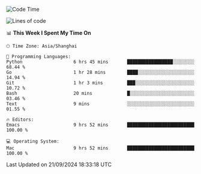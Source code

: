 <!--START_SECTION:waka-->
![Code Time](http://img.shields.io/badge/Code%20Time-2%2C193%20hrs%2046%20mins-blue)

![Lines of code](https://img.shields.io/badge/From%20Hello%20World%20I%27ve%20Written-308.1%20thousand%20lines%20of%20code-blue)

📊 **This Week I Spent My Time On** 

```text
🕑︎ Time Zone: Asia/Shanghai

💬 Programming Languages: 
Python                   6 hrs 45 mins       █████████████████░░░░░░░░   68.44 % 
Go                       1 hr 28 mins        ████░░░░░░░░░░░░░░░░░░░░░   14.94 % 
Git                      1 hr 3 mins         ███░░░░░░░░░░░░░░░░░░░░░░   10.72 % 
Bash                     20 mins             █░░░░░░░░░░░░░░░░░░░░░░░░   03.46 % 
Text                     9 mins              ░░░░░░░░░░░░░░░░░░░░░░░░░   01.55 % 

🔥 Editors: 
Emacs                    9 hrs 52 mins       █████████████████████████   100.00 % 

💻 Operating System: 
Mac                      9 hrs 52 mins       █████████████████████████   100.00 % 
```


 Last Updated on 21/09/2024 18:33:18 UTC
<!--END_SECTION:waka-->
